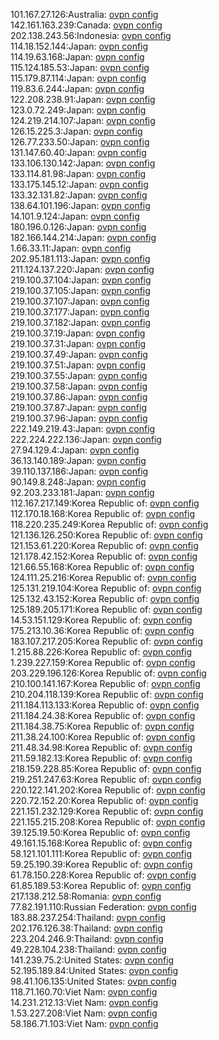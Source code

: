 101.167.27.126:Australia: [ovpn config](vpn/101_167_27_126.ovpn)  
142.161.163.239:Canada: [ovpn config](vpn/142_161_163_239.ovpn)  
202.138.243.56:Indonesia: [ovpn config](vpn/202_138_243_56.ovpn)  
114.18.152.144:Japan: [ovpn config](vpn/114_18_152_144.ovpn)  
114.19.63.168:Japan: [ovpn config](vpn/114_19_63_168.ovpn)  
115.124.185.53:Japan: [ovpn config](vpn/115_124_185_53.ovpn)  
115.179.87.114:Japan: [ovpn config](vpn/115_179_87_114.ovpn)  
119.83.6.244:Japan: [ovpn config](vpn/119_83_6_244.ovpn)  
122.208.238.91:Japan: [ovpn config](vpn/122_208_238_91.ovpn)  
123.0.72.249:Japan: [ovpn config](vpn/123_0_72_249.ovpn)  
124.219.214.107:Japan: [ovpn config](vpn/124_219_214_107.ovpn)  
126.15.225.3:Japan: [ovpn config](vpn/126_15_225_3.ovpn)  
126.77.233.50:Japan: [ovpn config](vpn/126_77_233_50.ovpn)  
131.147.60.40:Japan: [ovpn config](vpn/131_147_60_40.ovpn)  
133.106.130.142:Japan: [ovpn config](vpn/133_106_130_142.ovpn)  
133.114.81.98:Japan: [ovpn config](vpn/133_114_81_98.ovpn)  
133.175.145.12:Japan: [ovpn config](vpn/133_175_145_12.ovpn)  
133.32.131.82:Japan: [ovpn config](vpn/133_32_131_82.ovpn)  
138.64.101.196:Japan: [ovpn config](vpn/138_64_101_196.ovpn)  
14.101.9.124:Japan: [ovpn config](vpn/14_101_9_124.ovpn)  
180.196.0.126:Japan: [ovpn config](vpn/180_196_0_126.ovpn)  
182.166.144.214:Japan: [ovpn config](vpn/182_166_144_214.ovpn)  
1.66.33.11:Japan: [ovpn config](vpn/1_66_33_11.ovpn)  
202.95.181.113:Japan: [ovpn config](vpn/202_95_181_113.ovpn)  
211.124.137.220:Japan: [ovpn config](vpn/211_124_137_220.ovpn)  
219.100.37.104:Japan: [ovpn config](vpn/219_100_37_104.ovpn)  
219.100.37.105:Japan: [ovpn config](vpn/219_100_37_105.ovpn)  
219.100.37.107:Japan: [ovpn config](vpn/219_100_37_107.ovpn)  
219.100.37.177:Japan: [ovpn config](vpn/219_100_37_177.ovpn)  
219.100.37.182:Japan: [ovpn config](vpn/219_100_37_182.ovpn)  
219.100.37.19:Japan: [ovpn config](vpn/219_100_37_19.ovpn)  
219.100.37.31:Japan: [ovpn config](vpn/219_100_37_31.ovpn)  
219.100.37.49:Japan: [ovpn config](vpn/219_100_37_49.ovpn)  
219.100.37.51:Japan: [ovpn config](vpn/219_100_37_51.ovpn)  
219.100.37.55:Japan: [ovpn config](vpn/219_100_37_55.ovpn)  
219.100.37.58:Japan: [ovpn config](vpn/219_100_37_58.ovpn)  
219.100.37.86:Japan: [ovpn config](vpn/219_100_37_86.ovpn)  
219.100.37.87:Japan: [ovpn config](vpn/219_100_37_87.ovpn)  
219.100.37.96:Japan: [ovpn config](vpn/219_100_37_96.ovpn)  
222.149.219.43:Japan: [ovpn config](vpn/222_149_219_43.ovpn)  
222.224.222.136:Japan: [ovpn config](vpn/222_224_222_136.ovpn)  
27.94.129.4:Japan: [ovpn config](vpn/27_94_129_4.ovpn)  
36.13.140.189:Japan: [ovpn config](vpn/36_13_140_189.ovpn)  
39.110.137.186:Japan: [ovpn config](vpn/39_110_137_186.ovpn)  
90.149.8.248:Japan: [ovpn config](vpn/90_149_8_248.ovpn)  
92.203.233.181:Japan: [ovpn config](vpn/92_203_233_181.ovpn)  
112.167.217.149:Korea Republic of: [ovpn config](vpn/112_167_217_149.ovpn)  
112.170.18.168:Korea Republic of: [ovpn config](vpn/112_170_18_168.ovpn)  
118.220.235.249:Korea Republic of: [ovpn config](vpn/118_220_235_249.ovpn)  
121.136.126.250:Korea Republic of: [ovpn config](vpn/121_136_126_250.ovpn)  
121.153.61.220:Korea Republic of: [ovpn config](vpn/121_153_61_220.ovpn)  
121.178.42.152:Korea Republic of: [ovpn config](vpn/121_178_42_152.ovpn)  
121.66.55.168:Korea Republic of: [ovpn config](vpn/121_66_55_168.ovpn)  
124.111.25.216:Korea Republic of: [ovpn config](vpn/124_111_25_216.ovpn)  
125.131.219.104:Korea Republic of: [ovpn config](vpn/125_131_219_104.ovpn)  
125.132.43.152:Korea Republic of: [ovpn config](vpn/125_132_43_152.ovpn)  
125.189.205.171:Korea Republic of: [ovpn config](vpn/125_189_205_171.ovpn)  
14.53.151.129:Korea Republic of: [ovpn config](vpn/14_53_151_129.ovpn)  
175.213.10.36:Korea Republic of: [ovpn config](vpn/175_213_10_36.ovpn)  
183.107.217.205:Korea Republic of: [ovpn config](vpn/183_107_217_205.ovpn)  
1.215.88.226:Korea Republic of: [ovpn config](vpn/1_215_88_226.ovpn)  
1.239.227.159:Korea Republic of: [ovpn config](vpn/1_239_227_159.ovpn)  
203.229.196.126:Korea Republic of: [ovpn config](vpn/203_229_196_126.ovpn)  
210.100.141.167:Korea Republic of: [ovpn config](vpn/210_100_141_167.ovpn)  
210.204.118.139:Korea Republic of: [ovpn config](vpn/210_204_118_139.ovpn)  
211.184.113.133:Korea Republic of: [ovpn config](vpn/211_184_113_133.ovpn)  
211.184.24.38:Korea Republic of: [ovpn config](vpn/211_184_24_38.ovpn)  
211.184.38.75:Korea Republic of: [ovpn config](vpn/211_184_38_75.ovpn)  
211.38.24.100:Korea Republic of: [ovpn config](vpn/211_38_24_100.ovpn)  
211.48.34.98:Korea Republic of: [ovpn config](vpn/211_48_34_98.ovpn)  
211.59.182.13:Korea Republic of: [ovpn config](vpn/211_59_182_13.ovpn)  
218.159.228.85:Korea Republic of: [ovpn config](vpn/218_159_228_85.ovpn)  
219.251.247.63:Korea Republic of: [ovpn config](vpn/219_251_247_63.ovpn)  
220.122.141.202:Korea Republic of: [ovpn config](vpn/220_122_141_202.ovpn)  
220.72.152.20:Korea Republic of: [ovpn config](vpn/220_72_152_20.ovpn)  
221.151.232.129:Korea Republic of: [ovpn config](vpn/221_151_232_129.ovpn)  
221.155.215.208:Korea Republic of: [ovpn config](vpn/221_155_215_208.ovpn)  
39.125.19.50:Korea Republic of: [ovpn config](vpn/39_125_19_50.ovpn)  
49.161.15.168:Korea Republic of: [ovpn config](vpn/49_161_15_168.ovpn)  
58.121.101.111:Korea Republic of: [ovpn config](vpn/58_121_101_111.ovpn)  
59.25.190.39:Korea Republic of: [ovpn config](vpn/59_25_190_39.ovpn)  
61.78.150.228:Korea Republic of: [ovpn config](vpn/61_78_150_228.ovpn)  
61.85.189.53:Korea Republic of: [ovpn config](vpn/61_85_189_53.ovpn)  
217.138.212.58:Romania: [ovpn config](vpn/217_138_212_58.ovpn)  
77.82.191.110:Russian Federation: [ovpn config](vpn/77_82_191_110.ovpn)  
183.88.237.254:Thailand: [ovpn config](vpn/183_88_237_254.ovpn)  
202.176.126.38:Thailand: [ovpn config](vpn/202_176_126_38.ovpn)  
223.204.246.9:Thailand: [ovpn config](vpn/223_204_246_9.ovpn)  
49.228.104.238:Thailand: [ovpn config](vpn/49_228_104_238.ovpn)  
141.239.75.2:United States: [ovpn config](vpn/141_239_75_2.ovpn)  
52.195.189.84:United States: [ovpn config](vpn/52_195_189_84.ovpn)  
98.41.106.135:United States: [ovpn config](vpn/98_41_106_135.ovpn)  
118.71.160.70:Viet Nam: [ovpn config](vpn/118_71_160_70.ovpn)  
14.231.212.13:Viet Nam: [ovpn config](vpn/14_231_212_13.ovpn)  
1.53.227.208:Viet Nam: [ovpn config](vpn/1_53_227_208.ovpn)  
58.186.71.103:Viet Nam: [ovpn config](vpn/58_186_71_103.ovpn)  
